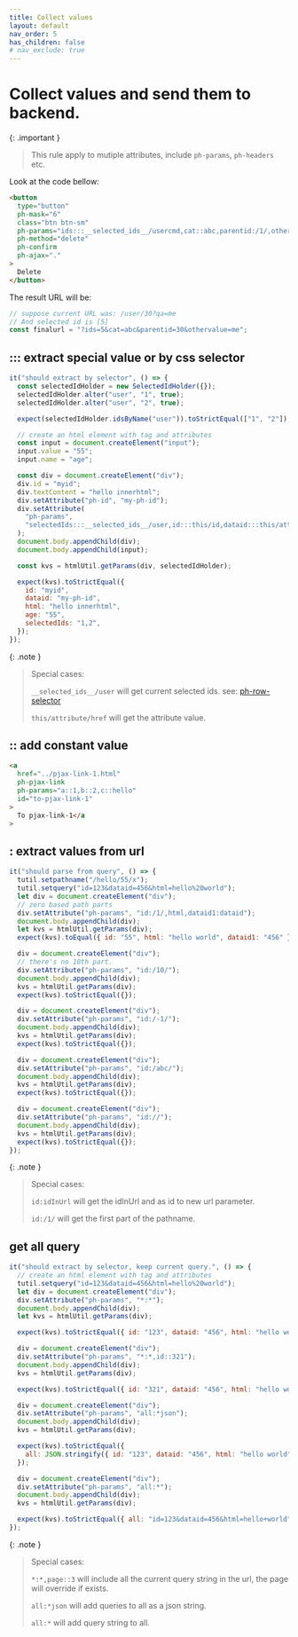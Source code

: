 ```yaml
---
title: Collect values
layout: default
nav_order: 5
has_children: false
# nav_exclude: true
---
```


# Collect values and send them to backend.

{: .important }

> This rule apply to mutiple attributes, include `ph-params`, `ph-headers` etc.

Look at the code bellow:

```html
<button
  type="button"
  ph-mask="6"
  class="btn btn-sm"
  ph-params="ids:::__selected_ids__/usercmd,cat::abc,parentid:/1/,othervalue:qa"
  ph-method="delete"
  ph-confirm
  ph-ajax="."
>
  Delete
</button>
```

The result URL will be:

```typescript
// suppose current URL was: /user/30?qa=me
// And selected id is [5]
const finalurl = "?ids=5&cat=abc&parentid=30&othervalue=me";
```

## ::: extract special value or by css selector

```javascript
it("should extract by selector", () => {
  const selectedIdHolder = new SelectedIdHolder({});
  selectedIdHolder.alter("user", "1", true);
  selectedIdHolder.alter("user", "2", true);

  expect(selectedIdHolder.idsByName("user")).toStrictEqual(["1", "2"]);

  // create an html element with tag and attributes
  const input = document.createElement("input");
  input.value = "55";
  input.name = "age";

  const div = document.createElement("div");
  div.id = "myid";
  div.textContent = "hello innerhtml";
  div.setAttribute("ph-id", "my-ph-id");
  div.setAttribute(
    "ph-params",
    "selectedIds:::__selected_ids__/user,id:::this/id,dataid:::this/attribute/ph-id,html:::this/innerHTML,age:::input[name=age]/value"
  );
  document.body.appendChild(div);
  document.body.appendChild(input);

  const kvs = htmlUtil.getParams(div, selectedIdHolder);

  expect(kvs).toStrictEqual({
    id: "myid",
    dataid: "my-ph-id",
    html: "hello innerhtml",
    age: "55",
    selectedIds: "1,2",
  });
});
```

{: .note }

> Special cases:
>
> `__selected_ids__/user` will get current selected ids. see: [ph-row-selector](/helpers/ph-row-selector/)
>
> `this/attribute/href` will get the attribute value.

## :: add constant value

```html
<a
  href="../pjax-link-1.html"
  ph-pjax-link
  ph-params="a::1,b::2,c::hello"
  id="to-pjax-link-1"
>
  To pjax-link-1</a
>
```

## : extract values from url

```javascript
it("should parse from query", () => {
  tutil.setpathname("/hello/55/x");
  tutil.setquery("id=123&dataid=456&html=hello%20world");
  let div = document.createElement("div");
  // zero based path parts
  div.setAttribute("ph-params", "id:/1/,html,dataid1:dataid");
  document.body.appendChild(div);
  let kvs = htmlUtil.getParams(div);
  expect(kvs).toEqual({ id: "55", html: "hello world", dataid1: "456" });

  div = document.createElement("div");
  // there's no 10th part.
  div.setAttribute("ph-params", "id:/10/");
  document.body.appendChild(div);
  kvs = htmlUtil.getParams(div);
  expect(kvs).toStrictEqual({});

  div = document.createElement("div");
  div.setAttribute("ph-params", "id:/-1/");
  document.body.appendChild(div);
  kvs = htmlUtil.getParams(div);
  expect(kvs).toStrictEqual({});

  div = document.createElement("div");
  div.setAttribute("ph-params", "id:/abc/");
  document.body.appendChild(div);
  kvs = htmlUtil.getParams(div);
  expect(kvs).toStrictEqual({});

  div = document.createElement("div");
  div.setAttribute("ph-params", "id://");
  document.body.appendChild(div);
  kvs = htmlUtil.getParams(div);
  expect(kvs).toStrictEqual({});
});
```

{: .note }

> Special cases:
>
> `id:idInUrl` will get the idInUrl and as id to new url parameter.
>
> `id:/1/` will get the first part of the pathname.

## get all query

```javascript
it("should extract by selector, keep current query.", () => {
  // create an html element with tag and attributes
  tutil.setquery("id=123&dataid=456&html=hello%20world");
  let div = document.createElement("div");
  div.setAttribute("ph-params", "*:*");
  document.body.appendChild(div);
  let kvs = htmlUtil.getParams(div);

  expect(kvs).toStrictEqual({ id: "123", dataid: "456", html: "hello world" });

  div = document.createElement("div");
  div.setAttribute("ph-params", "*:*,id::321");
  document.body.appendChild(div);
  kvs = htmlUtil.getParams(div);

  expect(kvs).toStrictEqual({ id: "321", dataid: "456", html: "hello world" });

  div = document.createElement("div");
  div.setAttribute("ph-params", "all:*json");
  document.body.appendChild(div);
  kvs = htmlUtil.getParams(div);

  expect(kvs).toStrictEqual({
    all: JSON.stringify({ id: "123", dataid: "456", html: "hello world" }),
  });

  div = document.createElement("div");
  div.setAttribute("ph-params", "all:*");
  document.body.appendChild(div);
  kvs = htmlUtil.getParams(div);

  expect(kvs).toStrictEqual({ all: "id=123&dataid=456&html=hello+world" });
});
```

{: .note }

> Special cases:
>
> `*:*,page::3` will include all the current query string in the url, the page will override if exists.
>
> `all:*json` will add queries to all as a json string.
>
> `all:*` will add query string to all.
